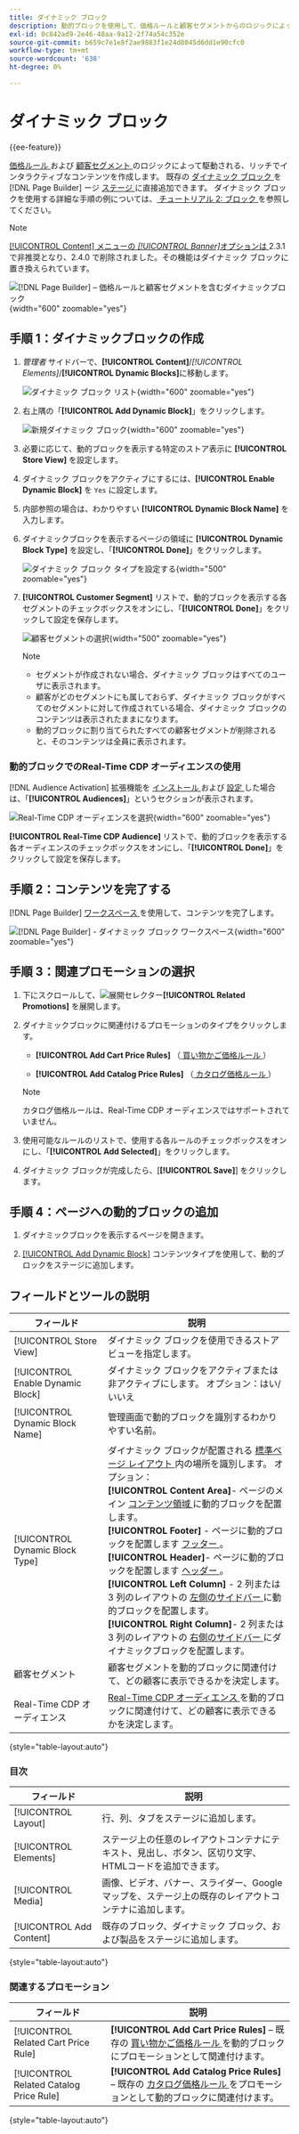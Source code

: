```yaml
---
title: ダイナミック ブロック
description: 動的ブロックを使用して、価格ルールと顧客セグメントからのロジックによって駆動される、リッチでインタラクティブなコンテンツを作成します。
exl-id: 0c842ad9-2e46-48aa-9a12-2f74a54c352e
source-git-commit: b659c7e1e8f2ae9883f1e24d8045d6dd1e90cfc0
workflow-type: tm+mt
source-wordcount: '638'
ht-degree: 0%

---
```


# ダイナミック ブロック

{{ee-feature}}

[ 価格ルール ](../merchandising-promotions/introduction.md#price-rules) および [ 顧客セグメント ](../customers/customer-segments.md) のロジックによって駆動される、リッチでインタラクティブなコンテンツを作成します。 既存の [ ダイナミック ブロック ](../page-builder/dynamic-block.md) を [!DNL Page Builder] ージ [ ステージ ](../page-builder/workspace.md) に直接追加できます。 ダイナミック ブロックを使用する詳細な手順の例については、[ チュートリアル 2: ブロック ](../page-builder/2-blocks.md) を参照してください。

>[!NOTE]
>
>[[!UICONTROL Content] メニューの _[!UICONTROL Banner]_&#x200B;オプションは ](content-menu.md)2.3.1 で非推奨となり、2.4.0 で削除されました。その機能はダイナミック ブロックに置き換えられています。

![[!DNL Page Builder] – 価格ルールと顧客セグメントを含むダイナミックブロック ](../page-builder/assets/pb-tutorial2-dynamic-block-storefront.png){width="600" zoomable="yes"}

## 手順 1：ダイナミックブロックの作成

1. _管理者_ サイドバーで、**[!UICONTROL Content]**/_[!UICONTROL Elements]_/**[!UICONTROL Dynamic Blocks]**&#x200B;に移動します。

   ![ ダイナミック ブロック リスト ](../page-builder/assets/pb-tutorial2-block-dynamic-add.png){width="600" zoomable="yes"}

1. 右上隅の「**[!UICONTROL Add Dynamic Block]**」をクリックします。

   ![ 新規ダイナミック ブロック ](../page-builder/assets/pb-tutorial2-block-dynamic-new.png){width="600" zoomable="yes"}

1. 必要に応じて、動的ブロックを表示する特定のストア表示に **[!UICONTROL Store View]** を設定します。

1. ダイナミック ブロックをアクティブにするには、**[!UICONTROL Enable Dynamic Block]** を `Yes` に設定します。

1. 内部参照の場合は、わかりやすい **[!UICONTROL Dynamic Block Name]** を入力します。

1. ダイナミックブロックを表示するページの領域に **[!UICONTROL Dynamic Block Type]** を設定し、「**[!UICONTROL Done]**」をクリックします。

   ![ ダイナミック ブロック タイプを設定する ](../page-builder/assets/pb-dynamic-block-type.png){width="500" zoomable="yes"}

1. **[!UICONTROL Customer Segment]** リストで、動的ブロックを表示する各セグメントのチェックボックスをオンにし、「**[!UICONTROL Done]**」をクリックして設定を保存します。

   ![ 顧客セグメントの選択 ](../page-builder/assets/pb-dynamic-block-customer-segment.png){width="500" zoomable="yes"}

   >[!NOTE]
   >
   >- セグメントが作成されない場合、ダイナミック ブロックはすべてのユーザに表示されます。
   >- 顧客がどのセグメントにも属しておらず、ダイナミック ブロックがすべてのセグメントに対して作成されている場合、ダイナミック ブロックのコンテンツは表示されたままになります。
   >- 動的ブロックに割り当てられたすべての顧客セグメントが削除されると、そのコンテンツは全員に表示されます。

### 動的ブロックでのReal-Time CDP オーディエンスの使用

[!DNL Audience Activation] 拡張機能を [ インストール ](../customers/audience-activation.md#install-the-extension) および [ 設定 ](../customers/audience-activation.md#configure-the-extension) した場合は、「**[!UICONTROL Audiences]**」というセクションが表示されます。

![Real-Time CDP オーディエンスを選択 ](./assets/dynamic-block-rtcdp.png){width="600" zoomable="yes"}

**[!UICONTROL Real-Time CDP Audience]** リストで、動的ブロックを表示する各オーディエンスのチェックボックスをオンにし、「**[!UICONTROL Done]**」をクリックして設定を保存します。

## 手順 2：コンテンツを完了する

[!DNL Page Builder] [ ワークスペース ](../page-builder/workspace.md) を使用して、コンテンツを完了します。

![[!DNL Page Builder] - ダイナミック ブロック ワークスペース ](../page-builder/assets/pb-dynamic-block-workspace.png){width="600" zoomable="yes"}

## 手順 3：関連プロモーションの選択

1. 下にスクロールして、![ 展開セレクター ](../assets/icon-display-expand.png)**[!UICONTROL Related Promotions]** を展開します。

1. ダイナミックブロックに関連付けるプロモーションのタイプをクリックします。

   - **[!UICONTROL Add Cart Price Rules]** （[ 買い物かご価格ルール ](../merchandising-promotions/price-rules-cart.md)）

   - **[!UICONTROL Add Catalog Price Rules]** （[ カタログ価格ルール ](../merchandising-promotions/price-rules-catalog.md)）

   >[!NOTE]
   >
   >カタログ価格ルールは、Real-Time CDP オーディエンスではサポートされていません。

1. 使用可能なルールのリストで、使用する各ルールのチェックボックスをオンにし、「**[!UICONTROL Add Selected]**」をクリックします。

1. ダイナミック ブロックが完成したら、[**[!UICONTROL Save]**] をクリックします。

## 手順 4：ページへの動的ブロックの追加

1. ダイナミックブロックを表示するページを開きます。

1. [[!UICONTROL Add Dynamic Block]](../page-builder/dynamic-block.md) コンテンツタイプを使用して、動的ブロックをステージに追加します。

## フィールドとツールの説明

| フィールド | 説明 |
|--- |--- |
| [!UICONTROL Store View] | ダイナミック ブロックを使用できるストア ビューを指定します。 |
| [!UICONTROL Enable Dynamic Block] | ダイナミック ブロックをアクティブまたは非アクティブにします。 オプション：はい/いいえ |
| [!UICONTROL Dynamic Block Name] | 管理画面で動的ブロックを識別するわかりやすい名前。 |
| [!UICONTROL Dynamic Block Type] | ダイナミック ブロックが配置される [ 標準ページ レイアウト ](layout-updates.md) 内の場所を識別します。 オプション：<br/>**[!UICONTROL Content Area]**- ページのメイン [ コンテンツ領域 ](layout-updates.md) に動的ブロックを配置します。<br/>**[!UICONTROL Footer]** - ページに動的ブロックを配置します [ フッター ](page-setup.md#footer)。 <br/>**[!UICONTROL Header]**- ページに動的ブロックを配置します [ ヘッダー ](page-setup.md#header)。<br/>**[!UICONTROL Left Column]** - 2 列または 3 列のレイアウトの [ 左側のサイドバー ](page-layout.md#standard-page-layouts) に動的ブロックを配置します。 <br/>**[!UICONTROL Right Column]**- 2 列または 3 列のレイアウトの [ 右側のサイドバー ](page-layout.md#standard-page-layouts) にダイナミックブロックを配置します。 |
| 顧客セグメント | 顧客セグメントを動的ブロックに関連付けて、どの顧客に表示できるかを決定します。 |
| Real-Time CDP オーディエンス | [Real-Time CDP オーディエンス ](../customers/audience-activation.md) を動的ブロックに関連付けて、どの顧客に表示できるかを決定します。 |

{style="table-layout:auto"}

### 目次

| フィールド | 説明 |
|--- |--- |
| [!UICONTROL Layout] | 行、列、タブをステージに追加します。 |
| [!UICONTROL Elements] | ステージ上の任意のレイアウトコンテナにテキスト、見出し、ボタン、区切り文字、HTMLコードを追加できます。 |
| [!UICONTROL Media] | 画像、ビデオ、バナー、スライダー、Googleマップを、ステージ上の既存のレイアウトコンテナに追加します。 |
| [!UICONTROL Add Content] | 既存のブロック、ダイナミック ブロック、および製品をステージに追加します。 |

{style="table-layout:auto"}

### 関連するプロモーション

| フィールド | 説明 |
|--- |--- |
| [!UICONTROL Related Cart Price Rule] | **[!UICONTROL Add Cart Price Rules]** – 既存の [ 買い物かご価格ルール ](../merchandising-promotions/price-rules-cart.md) を動的ブロックにプロモーションとして関連付けます。 |
| [!UICONTROL Related Catalog Price Rule] | **[!UICONTROL Add Catalog Price Rules]** – 既存の [ カタログ価格ルール ](../merchandising-promotions/price-rules-catalog.md) をプロモーションとして動的ブロックに関連付けます。 |

{style="table-layout:auto"}
